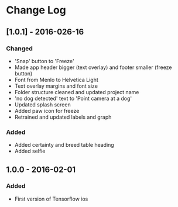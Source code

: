 # Change Log

## [1.0.1] - 2016-026-16
### Changed
- 'Snap' button to 'Freeze'
- Made app header bigger (text overlay) and footer smaller (freeze button)
- Font from Menlo to Helvetica Light
- Text overlay margins and font size
- Folder structure cleaned and updated project name
- 'no dog detected' text to 'Point camera at a dog'
- Updated splash screen
- Added paw icon for freeze
- Retrained and updated labels and graph

### Added
- Added certainty and breed table heading
- Added selfie

## 1.0.0 - 2016-02-01
### Added
- First version of Tensorflow ios
